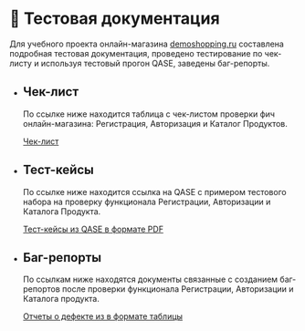 # 📑 Тестовая документация

Для учебного проекта онлайн-магазина [demoshopping.ru](https://demoshopping.ru/) составлена подробная тестовая документация, проведено тестирование по чек-листу и используя тестовый прогон QASE, заведены баг-репорты.

- ## Чек-лист

  По ссылке ниже находится таблица с чек-листом проверки фич онлайн-магазина: Регистрация, Авторизация и Каталог Продуктов.

  [Чек-лист](https://docs.google.com/spreadsheets/d/1LXiLJHsiDnpp6RF_jgjyOO9FZk5U4eUnZhTmsBW8ExU/edit?usp=sharing)

- ## Тест-кейсы

  По ссылке ниже находится ссылка на QASE с примером тестового набора на проверку функционала Регистрации, Авторизации и Каталога Продукта. 
  <br>

  [Тест-кейсы из QASE в формате PDF](https://drive.google.com/file/d/15PgMEeOIfW3h8lIFlaxvejpgsYswNdAD/view?usp=sharing) <br>

- ## Баг-репорты

  По ссылкам ниже находятся документы связанные с созданием баг-репортов после проверки функционала Регистрации, Авторизации и Каталога продукта.

  [Отчеты о дефекте из в формате таблицы](https://docs.google.com/spreadsheets/d/1O1KP0rok2-2D1IU6N4IQIR8fVpAH1MGfOr3ZuuuwA0M/edit?usp=sharing) 